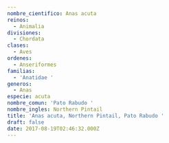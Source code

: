 ```yaml
---
nombre_cientifico: Anas acuta
reinos:
  - Animalia
divisiones:
  - Chordata
clases:
  - Aves
ordenes:
  - Anseriformes
familias:
  - 'Anatidae '
generos:
  - Anas
especie: acuta
nombre_comun: 'Pato Rabudo '
nombre_ingles: Northern Pintail
title: 'Anas acuta, Northern Pintail, Pato Rabudo '
draft: false
date: 2017-08-19T02:46:32.000Z
---
```



